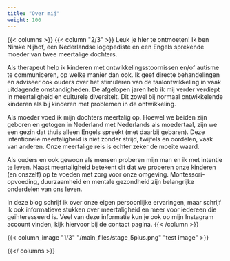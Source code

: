 ```yaml
---
title: "Over mij"
weight: 100
---
```

{{< columns >}}
{{< column "2/3" >}}
Leuk je hier te ontmoeten! Ik ben Nimke Nijhof, een Nederlandse logopediste en een Engels sprekende moeder van twee meertalige dochters.

Als therapeut help ik kinderen met ontwikkelingsstoornissen en/of autisme te communiceren, op welke manier dan ook. Ik geef directe behandelingen en adviseer ook ouders over het stimuleren van de taalontwikkeling in vaak uitdagende omstandigheden. De afgelopen jaren heb ik mij verder verdiept in meertaligheid en culturele diversiteit. Dit zowel bij normaal ontwikkelende kinderen als bij kinderen met problemen in de ontwikkeling.

Als moeder voed ik mijn dochters meertalig op. Hoewel we beiden zijn geboren en getogen in Nederland met Nederlands als moedertaal, zijn we een gezin dat thuis alleen Engels spreekt (met daarbij gebaren). Deze intentionele meertaligheid is niet zonder strijd, twijfels en oordelen, vaak van anderen. Onze meertalige reis is echter zeker de moeite waard.

Als ouders en ook gewoon als mensen proberen mijn man en ik met intentie te leven. Naast meertaligheid betekent dit dat we proberen onze kinderen (en onszelf) op te voeden met zorg voor onze omgeving. Montessori-opvoeding, duurzaamheid en mentale gezondheid zijn belangrijke onderdelen van ons leven.

In deze blog schrijf ik over onze eigen persoonlijke ervaringen, maar schrijf ik ook informatieve stukken over meertaligheid en meer voor iedereen die geïnteresseerd is. Veel van deze informatie kun je ook op mijn Instagram account vinden, kijk hiervoor bij de contact pagina.
{{< /column >}}

{{< column_image "1/3" "/main_files/stage_5plus.png" "test image" >}}

{{</ columns >}}